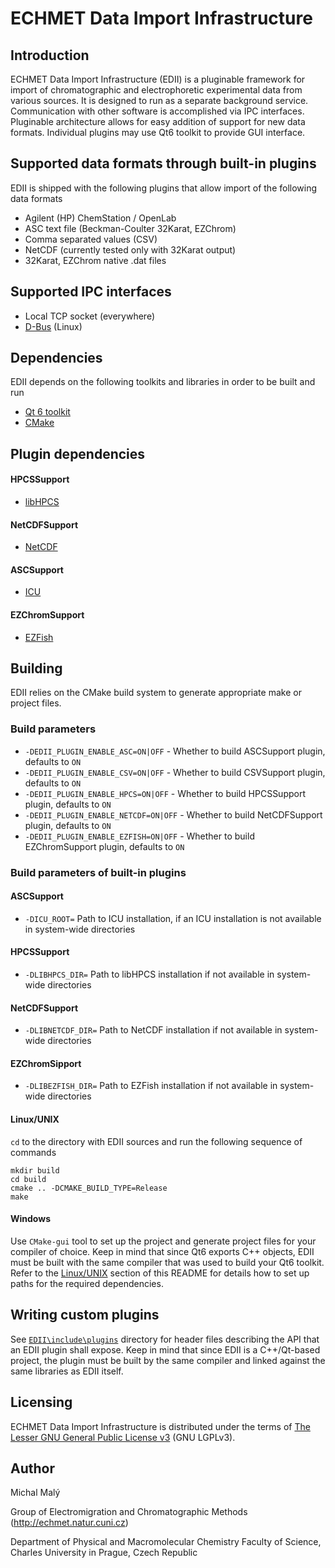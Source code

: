 ECHMET Data Import Infrastructure
===

Introduction
---
ECHMET Data Import Infrastructure (EDII) is a pluginable framework for import of chromatographic and electrophoretic experimental data from various sources. It is designed to run as a separate background service. Communication with other software is accomplished via IPC interfaces. Pluginable architecture allows for easy addition of support for new data formats. Individual plugins may use Qt6 toolkit to provide GUI interface. 

Supported data formats through built-in plugins
---
EDII is shipped with the following plugins that allow import of the following data formats
- Agilent (HP) ChemStation / OpenLab
- ASC text file (Beckman-Coulter 32Karat, EZChrom)
- Comma separated values (CSV) 
- NetCDF (currently tested only with 32Karat output)
- 32Karat, EZChrom native .dat files

Supported IPC interfaces
---
- Local TCP socket (everywhere)
- [D-Bus](https://www.freedesktop.org/wiki/Software/dbus/) (Linux)

Dependencies
---
EDII depends on the following toolkits and libraries in order to be built and run
- [Qt 6 toolkit](https://www.qt.io/)
- [CMake](https://cmake.org/)

Plugin dependencies
---
#### HPCSSupport
- [libHPCS](https://github.com/echmet/libHPCS)

#### NetCDFSupport
- [NetCDF](https://www.unidata.ucar.edu/software/netcdf/)

#### ASCSupport
- [ICU](http://site.icu-project.org/home)

#### EZChromSupport
- [EZFish](https://gitlab.com/madcatx/ezfish)

Building
---
EDII relies on the CMake build system to generate appropriate make or project files.

### Build parameters
- `-DEDII_PLUGIN_ENABLE_ASC=ON|OFF` - Whether to build ASCSupport plugin, defaults to `ON`
- `-DEDII_PLUGIN_ENABLE_CSV=ON|OFF` - Whether to build CSVSupport plugin, defaults to `ON`
- `-DEDII_PLUGIN_ENABLE_HPCS=ON|OFF` - Whether to build HPCSSupport plugin, defaults to `ON`
- `-DEDII_PLUGIN_ENABLE_NETCDF=ON|OFF` - Whether to build NetCDFSupport plugin, defaults to `ON`
- `-DEDII_PLUGIN_ENABLE_EZFISH=ON|OFF` - Whether to build EZChromSupport plugin, defaults to `ON`

### Build parameters of built-in plugins
#### ASCSupport
- `-DICU_ROOT=` Path to ICU installation, if an ICU installation is not available in system-wide directories

#### HPCSSupport
- `-DLIBHPCS_DIR=` Path to libHPCS installation if not available in system-wide directories

#### NetCDFSupport
- `-DLIBNETCDF_DIR=` Path to NetCDF installation if not available in system-wide directories

#### EZChromSipport
- `-DLIBEZFISH_DIR=` Path to EZFish installation if not available in system-wide directories

<a name="Linux_UNIX"></a>
#### Linux/UNIX
`cd` to the directory with EDII sources and run the following sequence of commands

	mkdir build
	cd build
	cmake .. -DCMAKE_BUILD_TYPE=Release
	make

#### Windows
Use `CMake-gui` tool to set up the project and generate project files for your compiler of choice. Keep in  mind that since Qt6 exports C++ objects, EDII must be built with the same compiler that was used to build your Qt6 toolkit. Refer to the [Linux/UNIX](#Linux_UNIX) section of this README for details how to set up paths for the required dependencies.


Writing custom plugins
---
See [`EDII\include\plugins`](https://github.com/echmet/EDII/tree/master/include/plugins) directory for header files describing the API that an EDII plugin shall expose. Keep in mind that since EDII is a C++/Qt-based project, the plugin must be built by the same compiler and linked against the same libraries as EDII itself.

Licensing
---
ECHMET Data Import Infrastructure is distributed under the terms of [The Lesser GNU General Public License v3](https://www.gnu.org/licenses/lgpl.html) (GNU LGPLv3).

Author
---
Michal Malý

Group of Electromigration and Chromatographic Methods (http://echmet.natur.cuni.cz)

Department of Physical and Macromolecular Chemistry
Faculty of Science, Charles University in Prague, Czech Republic

